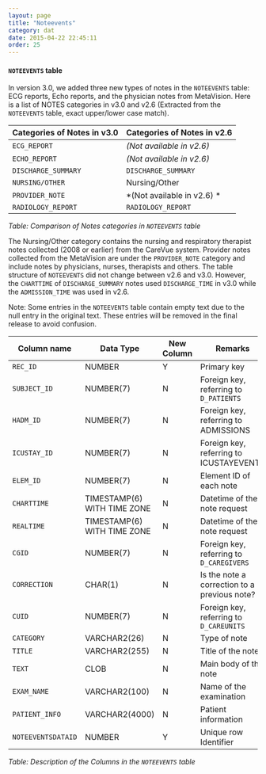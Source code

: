 ```yaml
---
layout: page
title: "Noteevents"
category: dat
date: 2015-04-22 22:45:11
order: 25
---
```


#### ```NOTEEVENTS``` table

In version 3.0, we added three new types of notes in the ```NOTEEVENTS```
table: ECG reports, Echo reports, and the physician notes from
MetaVision. Here is a list of NOTES categories in v3.0 and v2.6
(Extracted from the ```NOTEEVENTS``` table, exact upper/lower case match).

Categories of Notes in v3.0 | Categories of Notes in v2.6
--- | ---
```ECG_REPORT``` | *(Not available in v2.6)*
```ECHO_REPORT``` | *(Not available in v2.6)*
```DISCHARGE_SUMMARY``` | ```DISCHARGE_SUMMARY```
```NURSING/OTHER``` | Nursing/Other
```PROVIDER_NOTE``` | *(Not available in v2.6) *
```RADIOLOGY_REPORT``` | ```RADIOLOGY_REPORT```

*Table: Comparison of Notes *categories* in ```NOTEEVENTS``` table*

The Nursing/Other category contains the nursing and respiratory
therapist notes collected (2008 or earlier) from the CareVue system.
Provider notes collected from the MetaVision are under the
```PROVIDER_NOTE``` category and include notes by physicians, nurses,
therapists and others. The table structure of ```NOTEEVENTS``` did not change
between v2.6 and v3.0. However, the ```CHARTTIME``` of ```DISCHARGE_SUMMARY```
notes used ```DISCHARGE_TIME``` in v3.0 while the ```ADMISSION_TIME``` was
used in v2.6.

Note: Some entries in the ```NOTEEVENTS``` table contain empty text due to the
null entry in the original text. These entries will be removed in the
final release to avoid confusion.

Column name | Data Type | New Column  | Remarks
--- | --- | --- | ---
```REC_ID``` | NUMBER | Y | Primary key
```SUBJECT_ID``` | NUMBER(7) | N | Foreign key, referring to ```D_PATIENTS```
```HADM_ID``` | NUMBER(7) | N | Foreign key, referring to ADMISSIONS
```ICUSTAY_ID``` | NUMBER(7) | N | Foreign key, referring to ICUSTAYEVENTS
```ELEM_ID``` | NUMBER(7) | N | Element ID of each note
```CHARTTIME``` | TIMESTAMP(6) WITH TIME ZONE | N | Datetime of the note request
```REALTIME``` | TIMESTAMP(6) WITH TIME ZONE | N | Datetime of the note request
```CGID``` | NUMBER(7) | N | Foreign key, referring to ```D_CAREGIVERS```
```CORRECTION``` | CHAR(1) | N | Is the note a correction to a previous note?
```CUID``` | NUMBER(7) | N | Foreign key, referring to ```D_CAREUNITS```
```CATEGORY``` | VARCHAR2(26) | N | Type of note
```TITLE``` | VARCHAR2(255) | N | Title of the note
```TEXT``` | CLOB | N | Main body of the note
```EXAM_NAME``` | VARCHAR2(100) | N | Name of the examination
```PATIENT_INFO``` | VARCHAR2(4000) | N | Patient information
```NOTEEVENTSDATAID``` | NUMBER | Y | Unique row Identifier

*Table: Description of the Columns in the ```NOTEEVENTS``` table*


